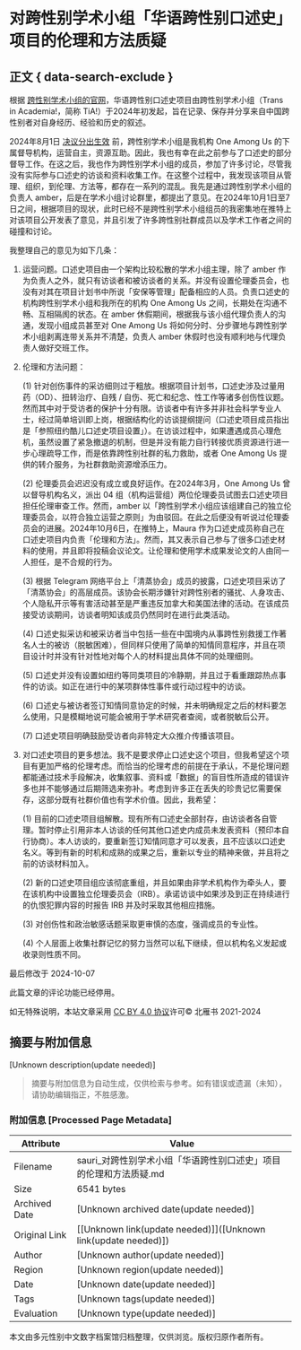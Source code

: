 # 对跨性别学术小组「华语跨性别口述史」项目的伦理和方法质疑

## 正文 { data-search-exclude }


根据 [跨性别学术小组的官网](https://lib.transinacademia.org/docs/oral_history/)，华语跨性别口述史项目由跨性别学术小组（Trans in Academia!，简称 TiA!）于2024年初发起，旨在记录、保存并分享来自中国跨性别者对自身经历、经验和历史的叙述。

2024年8月1日 [决议分出生效](https://oneamongus.ca/zh-Hans/posts/board_resolution_2024_tsui_no_sora) 前，跨性别学术小组是我机构 One Among Us 的下属督导机构，运营自主，资源互助。因此，我也有幸在此之前参与了口述史的部分督导工作。在这之后，我也作为跨性别学术小组的成员，参加了许多讨论，尽管我没有实际参与口述史的访谈和资料收集工作。在这整个过程中，我发现该项目从管理、组织，到伦理、方法等，都存在一系列的混乱。我先是通过跨性别学术小组的负责人 amber，后是在学术小组讨论群里，都提出了意见。在2024年10月1日至7日之间，根据项目的现状，此时已经不是跨性别学术小组组员的我密集地在推特上对该项目公开发表了意见，并且引发了许多跨性别社群成员以及学术工作者之间的碰撞和讨论。

我整理自己的意见为如下几条：

1.  运营问题。口述史项目由一个架构比较松散的学术小组主理，除了 amber 作为负责人之外，就只有访谈者和被访谈者的关系。并没有设置伦理委员会，也没有对其在项目计划书中所说「安保等管理」配备相应的人员。负责口述史的机构跨性别学术小组和我所在的机构 One Among Us 之间，长期处在沟通不畅、互相隔阂的状态。在 amber 休假期间，根据我与该小组代理负责人的沟通，发现小组成员甚至对 One Among Us 将如何分时、分步骤地与跨性别学术小组剥离连带关系并不清楚，负责人 amber 休假时也没有顺利地与代理负责人做好交班工作。
    
2.  伦理和方法问题：
    
    (1) 针对创伤事件的采访细则过于粗放。根据项目计划书，口述史涉及过量用药（OD）、扭转治疗、自残 / 自伤、死亡和纪念、性工作等诸多创伤性议题。然而其中对于受访者的保护十分有限。访谈者中有许多并非社会科学专业人士，经过简单培训即上岗，根据结构化的访谈提纲提问（口述史项目成员指出是「参照纽约酷儿口述史项目设置」）。在访谈过程中，如果遭遇成员心理危机，虽然设置了紧急撤退的机制，但是并没有能力自行转接优质资源进行进一步心理疏导工作，而是依靠跨性别社群的私力救助，或者 One Among Us 提供的转介服务，为社群救助资源增添压力。
    
    (2) 伦理委员会迟迟没有成立或良好运作。在2024年3月，One Among Us 曾以督导机构名义，派出 04 组（机构运营组）两位伦理委员试图去口述史项目担任伦理审查工作。然而，amber 以「跨性别学术小组应该组建自己的独立伦理委员会，以符合独立运营之原则」为由驳回。在此之后便没有听说过伦理委员会的进展。2024年10月6日，在推特上，Maura 作为口述史成员称自己在口述史项目内负责「伦理和方法」。然而，其又表示自己参与了很多口述史材料的使用，并且即将投稿会议论文。让伦理和使用学术成果发论文的人由同一人担任，是不合规的行为。
    
    (3) 根据 Telegram 网络平台上「清蒸协会」成员的披露，口述史项目采访了「清蒸协会」的高层成员。该协会长期涉嫌针对跨性别者的骚扰、人身攻击、个人隐私开示等有害活动甚至是严重违反加拿大和美国法律的活动。在该成员接受访谈期间，访谈者明知该成员仍然同时在进行此类活动。
    
    (4) 口述史拟采访和被采访者当中包括一些在中国境内从事跨性别救援工作著名人士的被访（脱敏困难），但同样只使用了简单的知情同意程序，并且在项目设计时并没有针对性地对每个人的材料提出具体不同的处理细则。
    
    (5) 口述史并没有设置如纽约等同类项目的冷静期，并且过于看重跟踪热点事件的访谈。如正在进行中的某项群体性事件或行动过程中的访谈。
    
    (6) 口述史与被访者签订知情同意协定的时候，并未明确规定之后的材料要怎么使用，只是模糊地说可能会被用于学术研究者查阅，或者脱敏后公开。
    
    (7) 口述史项目明确鼓励受访者向非特定大众推介传播该项目。
    
3.  对口述史项目的更多想法。我不是要求停止口述史这个项目，但我希望这个项目有更加严格的伦理考虑。而恰当的伦理考虑的前提在于承认，不是伦理问题都能通过技术手段解决，收集叙事、资料或「数据」的盲目性所造成的错误许多也并不能够通过后期筛选来弥补。考虑到许多正在丢失的珍贵记忆需要保存，这部分既有社群价值也有学术价值。因此，我希望：
    
    (1) 目前的口述史项目组解散。现有所有口述史全部封存，由访谈者各自管理。暂时停止引用非本人访谈的任何其他口述史内成员未发表资料（预印本自行协商）。本人访谈的，要重新签订知情同意才可以发表，且不应该以口述史名义。等到有新的时机和成熟的成果之后，重新以专业的精神来做，并且将之前的访谈材料加入。
    
    (2) 新的口述史项目组应该彻底重组，并且如果由非学术机构作为牵头人，要在该机构中设置独立伦理委员会（IRB）。承诺访谈中如果涉及到正在持续进行的仇恨犯罪内容的时报告 IRB 并及时采取其他相应措施。
    
    (3) 对创伤性和政治敏感话题采取更审慎的态度，强调成员的专业性。
    
    (4) 个人层面上收集社群记忆的努力当然可以私下继续，但以机构名义发起或收录则性质不同。

最后修改于 2024-10-07

此篇文章的评论功能已经停用。

如无特殊说明，本站文章采用 [CC BY 4.0 协议](http://creativecommons.org/licenses/by/4.0/)许可© 北雁书 2021-2024
<!-- tcd_original_link https://sauri.ca/posts/thought-on-trans-oral-histories/ -->


## 摘要与附加信息

<!-- tcd_abstract -->
[Unknown description(update needed)]
<!-- tcd_abstract_end -->

> 摘要与附加信息为自动生成，仅供检索与参考。如有错误或遗漏（未知），请协助编辑指正，不胜感激。

### 附加信息 [Processed Page Metadata]

| Attribute       | Value                                  |
|-----------------|----------------------------------------|
| Filename        | sauri_对跨性别学术小组「华语跨性别口述史」项目的伦理和方法质疑.md                             |
| Size            | 6541 bytes                           |
| Archived Date   | [Unknown archived date(update needed)]                             |
| Original Link   | [[Unknown link(update needed)]]([Unknown link(update needed)])                       |
| Author          | [Unknown author(update needed)]                               |
| Region          | [Unknown region(update needed)]                               |
| Date            | [Unknown date(update needed)]                                 |
| Tags            | [Unknown tags(update needed)]                                 |
| Evaluation            | [Unknown type(update needed)]                                 |
<!-- tcd_table_end -->

本文由多元性别中文数字档案馆归档整理，仅供浏览。版权归原作者所有。
